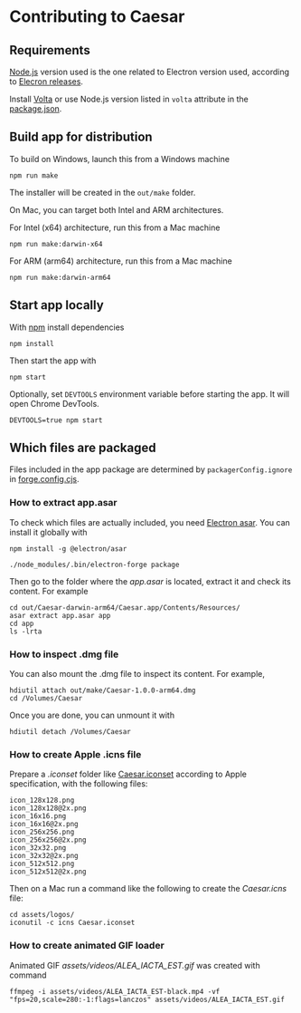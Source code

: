 # Contributing to Caesar

## Requirements

[Node.js](https://nodejs.org/) version used is the one related to Electron version used, according to [Elecron releases](https://releases.electronjs.org/).

Install [Volta](https://volta.sh/) or use Node.js version listed in `volta` attribute in the [package.json](../package.json).

## Build app for distribution

To build on Windows, launch this from a Windows machine

```shell
npm run make
```

The installer will be created in the `out/make` folder.

On Mac, you can target both Intel and ARM architectures.

For Intel (x64) architecture, run this from a Mac machine

```shell
npm run make:darwin-x64
```

For ARM (arm64) architecture, run this from a Mac machine

```shell
npm run make:darwin-arm64
```

## Start app locally

With [npm](https://www.npmjs.com/) install dependencies

```shell
npm install
```

Then start the app with

```shell
npm start
```

Optionally, set `DEVTOOLS` environment variable before starting the app.
It will open Chrome DevTools.

```shell
DEVTOOLS=true npm start
```

## Which files are packaged

Files included in the app package are determined by `packagerConfig.ignore` in [forge.config.cjs](../forge.config.cjs).

### How to extract app.asar

To check which files are actually included, you need [Electron asar](https://www.npmjs.com/package/@electron/asar). You can install it globally with

```shell
npm install -g @electron/asar
```


```shell
./node_modules/.bin/electron-forge package
```

Then go to the folder where the _app.asar_ is located, extract it and check its content. For example

```shell
cd out/Caesar-darwin-arm64/Caesar.app/Contents/Resources/
asar extract app.asar app
cd app
ls -lrta
```

### How to inspect .dmg file

You can also mount the .dmg file to inspect its content. For example,

```shell
hdiutil attach out/make/Caesar-1.0.0-arm64.dmg
cd /Volumes/Caesar
```

Once you are done, you can unmount it with

```shell
hdiutil detach /Volumes/Caesar
```

### How to create Apple .icns file

Prepare a _.iconset_ folder like [Caesar.iconset](../assets/logos/Caesar.iconset) according to Apple specification, with the following files:

    icon_128x128.png
    icon_128x128@2x.png
    icon_16x16.png
    icon_16x16@2x.png
    icon_256x256.png
    icon_256x256@2x.png
    icon_32x32.png
    icon_32x32@2x.png
    icon_512x512.png
    icon_512x512@2x.png

Then on a Mac run a command like the following to create the _Caesar.icns_ file:

```shell
cd assets/logos/
iconutil -c icns Caesar.iconset
```

### How to create animated GIF loader

Animated GIF *assets/videos/ALEA_IACTA_EST.gif* was created with command

```shell
ffmpeg -i assets/videos/ALEA_IACTA_EST-black.mp4 -vf "fps=20,scale=280:-1:flags=lanczos" assets/videos/ALEA_IACTA_EST.gif
```

